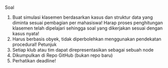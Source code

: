 Soal
1. Buat simulasi klasemen berdasarkan kasus dan struktur data yang diminta sesuai
pembagian per mahasiswa! Harap proses penghitungan klasemen telah dipelajari
sehingga soal yang dikerjakan sesuai dengan kasus nyata!
2. Harus berbasis obyek, tidak diperbolehkan menggunakan pendekatan
procedural!
Petunjuk
1. Setiap klub atau tim dapat direpresentasikan sebagai sebuah node
2. Dikumpulkan di Repo GitHub (bukan repo baru)
3. Perhatikan deadline!
